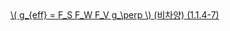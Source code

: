 <a href="/eco2_guide_center/1.%20ECO2%20Logic%20Guide/Hee1_Equation_List.html" class="equation-link" target="_blank" rel="noopener noreferrer">
  \( g_{eff} = F_S F_W F_V g_\perp \) <span class="note">(비차양)</span> <span class="eq-number">(1.1.4-7)</span>
</a>
